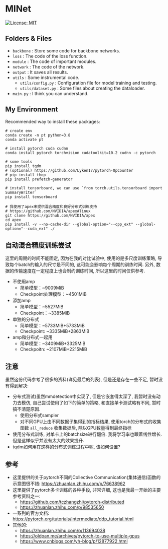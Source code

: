 # MINet

[![License: MIT](https://img.shields.io/badge/License-MIT-green.svg)](https://opensource.org/licenses/MIT)

## Folders & Files

* `backbone` : Store some code for backbone networks.
* `loss` : The code of the loss function.
* `module` : The code of important modules.
* `network` : The code of the network.
* `output` : It saves all results.
* `utils` : Some instrumental code.
    - `utils/config.py` : Configuration file for model training and testing.
    - `utils/dataset.py` : Some files about creating the dataloader.
* `main.py` : I think you can understand.

## My Environment

Recommended way to install these packages:

``` 
# create env
conda create -n pt python=3.8
conda activate pt

# install pytorch cuda cudnn
conda install pytorch torchvision cudatoolkit=10.2 cudnn -c pytorch

# some tools
pip install tqdm
# (optional) https://github.com/Lyken17/pytorch-OpCounter
# pip install thop
pip install prefetch-generator

# install tensorboard, we can use `from torch.utils.tensorboard import SummaryWriter`
pip install tensorboard

# 我使用了apex来提供混合精度和良好分布式训练支持
# https://github.com/NVIDIA/apex#linux
git clone https://github.com/NVIDIA/apex
cd apex
pip install -v --no-cache-dir --global-option="--cpp_ext" --global-option="--cuda_ext" ./
```

## 自动混合精度训练尝试

这里的周期的时间不能固定, 因为在我的对比试验中, 使用的是多尺度训练策略, 导致每个batch的输入的尺寸是不同的, 这可能会影响每个周期的训练时间.
另外, 数据的传输速度在一定程度上也会制约训练时间, 所以这里的时间仅供参考.

* 不使用amp
    - 简单模型：~9009MiB
    - Checkpoint处理模型：~4501MiB
* 添加amp
    - 简单模型：~5527MiB
    - Checkpoint：~3385MiB
* 单独的分布式
    - 简单模型：~5733MiB+5733MiB
    - Checkpoint: ~3335MiB+2863MiB
* amp和分布式一起用
    - 简单模型：~3409MiB+3325MiB
    - Checkpoitn: ~2107MiB+2215MiB

## 注意

虽然这份代码参考了很多的资料(详见最后的列表), 但是还是存在一些不足, 暂时没有得到解决:

* 分布式测试(虽然mmdetection中实现了, 但是它嵌套得太深了, 我暂时没有动力去模仿, 自己尝试使用了如下的简单的策略, 和直接单卡测试略有不同, 暂时搞不清楚原因.
  + 使用分布式sampler
  + 对不同GPU上由不同数据子集得到的指标结果, 使用torch的分布式的收集函数 `all_reduce` 收集数据后, 除以GPU数量得到最终指标
* 使用分布式训练, 对单卡上的batchsize进行翻倍. 我将学习率也跟着线性增长. 但是这样似乎并没有太大的效果提升.
* tqdm如何用在这样的分布式训练过程中呢, 该如何设置?

## 参考

* 这里提供的关于pytorch不同的Collective Communication(集体通信)函数的示意图很不错: https://zhuanlan.zhihu.com/p/76638962
* 这里提供了pytorch多卡训练的各种手段, 非常详细, 这也是我最一开始的主要参考资料之一:
  + https://github.com/tczhangzhi/pytorch-distributed
  + https://zhuanlan.zhihu.com/p/98535650
* 一系列的官方文档: https://pytorch.org/tutorials/intermediate/ddp_tutorial.html
* 其他的:
  + https://zhuanlan.zhihu.com/p/113694038
  + https://oldpan.me/archives/pytorch-to-use-multiple-gpus
  + https://www.cnblogs.com/yh-blog/p/12877922.html
